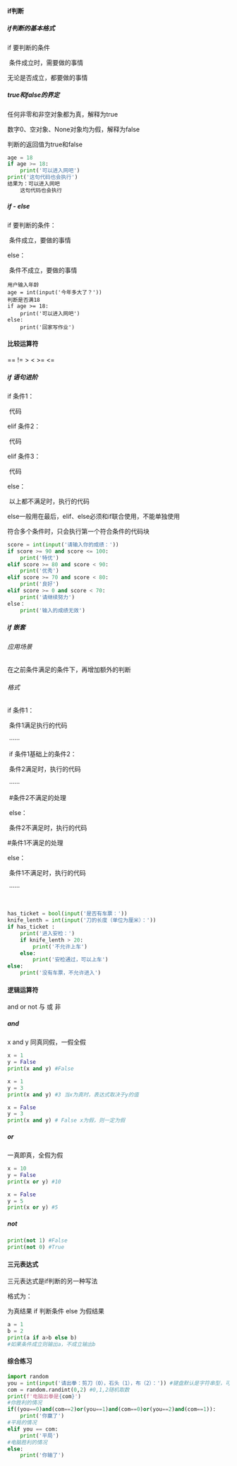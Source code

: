 ####  if判断

#####  if判断的基本格式

if 要判断的条件

​	条件成立时，需要做的事情

无论是否成立，都要做的事情

#####   true和false的界定

任何非零和非空对象都为真，解释为true

数字0、空对象、None对象均为假，解释为false

判断的返回值为true和false

```python
age = 18
if age >= 18:
	print('可以进入网吧')
print('这句代码也会执行')
结果为：可以进入网吧
	这句代码也会执行
```

#####  if - else

if 要判断的条件：

​	条件成立，要做的事情

else：

​	条件不成立，要做的事情

```
用户输入年龄
age = int(input('今年多大了？'))
判断是否满18
if age >= 18:
	print('可以进入网吧')
else:
	print('回家写作业')
```

####  比较运算符

==	!=	>	<	>=	<=

#####  if 语句进阶

if 条件1：

​	代码

elif 条件2：

​	代码

elif 条件3：

​	代码

else：

​	以上都不满足时，执行的代码

else一般用在最后，elif、else必须和if联合使用，不能单独使用

符合多个条件时，只会执行第一个符合条件的代码块

```python
score = int(input('请输入你的成绩：'))
if score >= 90 and score <= 100:
	print('特优')
elif score >= 80 and score < 90:
	print('优秀')
elif score >= 70 and score < 80:
	print('良好')
elif score >= 0 and score < 70:
	print('请继续努力')
else：
	print('输入的成绩无效')
```

#####  if 嵌套

###### 应用场景

在之前条件满足的条件下，再增加额外的判断

######  格式

if 条件1：

​	条件1满足执行的代码

​	······

​	if 条件1基础上的条件2：

​		条件2满足时，执行的代码

​		······

​	#条件2不满足的处理

​	else：

​		条件2不满足时，执行的代码

#条件1不满足的处理

else：

​	条件1不满足时，执行的代码

​	······

​    

```python
has_ticket = bool(input('是否有车票：'))
knife_lenth = int(input('刀的长度（单位为厘米）：'))
if has_ticket :
    print('进入安检：')
    if knife_lenth > 20:
        print('不允许上车')
    else:
        print('安检通过，可以上车')
else:
    print('没有车票，不允许进入')
```

####  逻辑运算符

and or not	与 或 非

#####  and

x and y	同真同假，一假全假

```python
x = 1
y = False
print(x and y) #False

x = 1
y = 3
print(x and y) #3 当x为真时，表达式取决于y的值

x = False
y = 3
print(x and y) # False x为假，则一定为假
```

#####  or

一真即真，全假为假

```python
x = 10
y = False
print(x or y) #10

x = False
y = 5
print(x or y) #5
```

#####  not

```python
print(not 1) #False
print(not 0) #True
```

####  三元表达式

三元表达式是if判断的另一种写法

格式为：

为真结果  if  判断条件  else  为假结果

```python
a = 1
b = 2
print(a if a>b else b)
#如果条件成立则输出a，不成立输出b
```

####  综合练习

```python
import random
you = int(input('请出拳：剪刀（0），石头（1），布（2）：')) #键盘默认是字符串型，可先转换为整型
com = random.randint(0,2) #0,1,2随机取数
print(f'电脑出拳是{com}')
#你胜利的情况
if((you==0)and(com==2)or(you==1)and(com==0)or(you==2)and(com==1)):
    print('你赢了')
#平局的情况
elif you == com:
    print('平局')
#电脑胜利的情况
else:
    print('你输了')
```